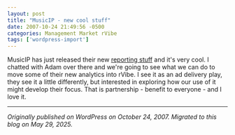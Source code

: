 ```yaml
---
layout: post
title: "MusicIP - new cool stuff"
date: 2007-10-24 21:49:56 -0500
categories: Management Market rVibe
tags: ['wordpress-import']
---
```


MusicIP has just released their new [reporting stuff](http://www.musicip.com/reporting) and it's very cool. I chatted with Adam over there and we're going to see what we can do to move some of their new analytics into rVibe. I see it as an ad delivery play, they see it a little differently, but interested in exploring how our use of it might develop their focus. That is partnership - benefit to everyone - and I love it.

---

*Originally published on WordPress on October 24, 2007. Migrated to this blog on May 29, 2025.*
